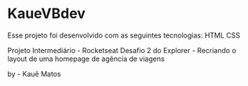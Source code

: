 # KaueVBdev

Esse projeto foi desenvolvido com as seguintes tecnologias:
HTML
CSS


Projeto Intermediário - Rocketseat
Desafio 2 do Explorer - Recriando o layout de uma homepage de agência de viagens

by - Kauê Matos
